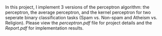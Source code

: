In this project, I implement 3 versions of the perceptron algorithm: the perceptron, the
average perceptron, and the kernel perceptron for two seperate binary classification tasks (Spam vs. Non-spam and Atheism vs. Religion). Please view the *perceptron.pdf* file for project details and the *Report.pdf* for implementation results.
